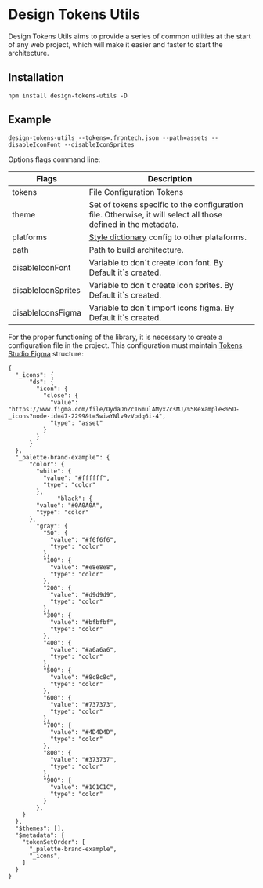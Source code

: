 # Design Tokens Utils

Design Tokens Utils aims to provide a series of common utilities at the start of any web project, which will make it easier and faster to start the architecture.

## Installation

```
npm install design-tokens-utils -D
```

## Example

```
design-tokens-utils --tokens=.frontech.json --path=assets --disableIconFont --disableIconSprites
```

Options flags command line:

| Flags              | Description                                                                                                    |
| ------------------ | -------------------------------------------------------------------------------------------------------------- |
| tokens             | File Configuration Tokens                                                                                      |
| theme              | Set of tokens specific to the configuration file. Otherwise, it will select all those defined in the metadata. |
| platforms          | [Style dictionary](https://amzn.github.io/style-dictionary/#/config) config to other plataforms.               |
| path               | Path to build architecture.                                                                                    |
| disableIconFont    | Variable to don´t create icon font. By Default it`s created.                                                   |
| disableIconSprites | Variable to don´t create icon sprites. By Default it`s created.                                                |
| disableIconsFigma  | Variable to don´t import icons figma. By Default it`s created.                                                 |

For the proper functioning of the library, it is necessary to create a configuration file in the project. This configuration must maintain [Tokens Studio Figma](https://docs.tokens.studio/tokens/json-schema) structure:

```
{
  "_icons": {
      "ds": {
        "icon": {
          "close": {
            "value": "https://www.figma.com/file/OydaDnZc16mulAMyxZcsMJ/%5Bexample<%5D-_icons?node-id=47-2299&t=SwiaYNlv9zVpdq6i-4",
            "type": "asset"
          }
        }
      }
  },
  "_palette-brand-example": {
      "color": {
        "white": {
          "value": "#ffffff",
          "type": "color"
        },
              "black": {
        "value": "#0A0A0A",
        "type": "color"
      },
        "gray": {
          "50": {
            "value": "#f6f6f6",
            "type": "color"
          },
          "100": {
            "value": "#e8e8e8",
            "type": "color"
          },
          "200": {
            "value": "#d9d9d9",
            "type": "color"
          },
          "300": {
            "value": "#bfbfbf",
            "type": "color"
          },
          "400": {
            "value": "#a6a6a6",
            "type": "color"
          },
          "500": {
            "value": "#8c8c8c",
            "type": "color"
          },
          "600": {
            "value": "#737373",
            "type": "color"
          },
          "700": {
            "value": "#4D4D4D",
            "type": "color"
          },
          "800": {
            "value": "#373737",
            "type": "color"
          },
          "900": {
            "value": "#1C1C1C",
            "type": "color"
          }
        },
    }
  },
  "$themes": [],
  "$metadata": {
    "tokenSetOrder": [
      "_palette-brand-example",
      "_icons",
    ]
  }
}
```
